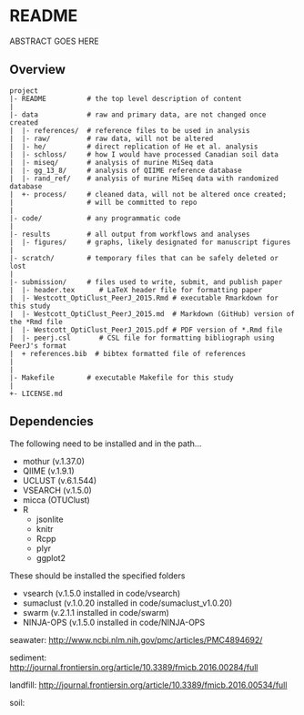 README
=======

ABSTRACT GOES HERE


Overview
--------

    project
    |- README          # the top level description of content
    |
    |- data            # raw and primary data, are not changed once created
    |  |- references/  # reference files to be used in analysis
    |  |- raw/         # raw data, will not be altered
    |  |- he/	       # direct replication of He et al. analysis
    |  |- schloss/     # how I would have processed Canadian soil data
    |  |- miseq/       # analysis of murine MiSeq data
    |  |- gg_13_8/     # analysis of QIIME reference database
    |  |- rand_ref/    # analysis of murine MiSeq data with randomized database
    |  +- process/     # cleaned data, will not be altered once created;
    |                  # will be committed to repo
    |
    |- code/           # any programmatic code
    |
    |- results         # all output from workflows and analyses
    |  |- figures/     # graphs, likely designated for manuscript figures
    |
    |- scratch/        # temporary files that can be safely deleted or lost
    |
	|- submission/	   # files used to write, submit, and publish paper
	|  |- header.tex      # LaTeX header file for formatting paper
	|  |- Westcott_OptiClust_PeerJ_2015.Rmd # executable Rmarkdown for this study
	|  |- Westcott_OptiClust_PeerJ_2015.md  # Markdown (GitHub) version of the *Rmd file
	|  |- Westcott_OptiClust_PeerJ_2015.pdf # PDF version of *.Rmd file
	|  |- peerj.csl       # CSL file for formatting bibliograph using PeerJ's format
	|  + references.bib  # bibtex formatted file of references
	|  
	|
    |- Makefile        # executable Makefile for this study
    |
    +- LICENSE.md



Dependencies
------------
The following need to be installed and in the path...
* mothur (v.1.37.0)
* QIIME (v.1.9.1)
* UCLUST (v.6.1.544)
* VSEARCH (v.1.5.0)
* micca (OTUClust)
* R
    + jsonlite
    + knitr
    + Rcpp
    + plyr
    + ggplot2



These should be installed the specified folders
* vsearch (v.1.5.0 installed in code/vsearch)
* sumaclust (v.1.0.20 installed in code/sumaclust_v1.0.20)
* swarm (v.2.1.1 installed in code/swarm)
* NINJA-OPS (v.1.5.0 installed in code/NINJA-OPS


seawater:
http://www.ncbi.nlm.nih.gov/pmc/articles/PMC4894692/

sediment:
http://journal.frontiersin.org/article/10.3389/fmicb.2016.00284/full

landfill:
http://journal.frontiersin.org/article/10.3389/fmicb.2016.00534/full



soil:
